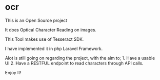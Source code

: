 # ocr
This is an Open Source project

It does Optical Character Reading on images.


This Tool makes use of Tesseract SDK.

I have implemented it in php Laravel Framework.

Alot is still going on regarding the project, with the aim to;
    1. Have a usable UI
    2. Have a RESTFUL endpoint to read characters through API calls.
 
 
 Enjoy It!
 
